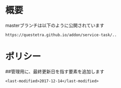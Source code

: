 # 概要

masterブランチは以下のように公開されています

    https://questetra.github.io/addon/service-task/..
    
# ポリシー

##管理用に、最終更新日を指す要素を追加します

    <last-modified>2017-12-14</last-modified>
